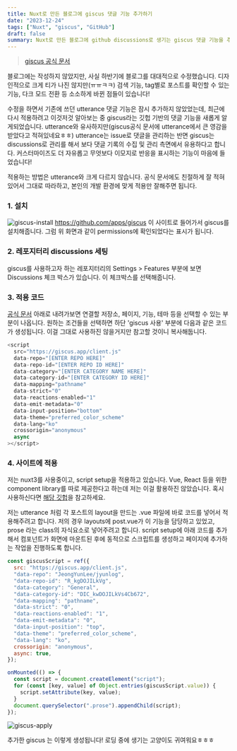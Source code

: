 ```yaml
---
title: Nuxt로 만든 블로그에 giscus 댓글 기능 추가하기
date: "2023-12-24"
tags: ["Nuxt", "giscus", "GitHub"]
draft: false
summary: Nuxt로 만든 블로그에 github discussions로 생기는 giscus 댓글 기능을 추가해봅니다.
---
```


> [giscus 공식 문서](https://giscus.app/ko)

블로그에는 작성하지 않았지만, 사실 하반기에 블로그를 대대적으로 수정했습니다. 디자인적으로 크게 티가 나진 않지만(ㅠㅠㅋㅋ) 검색 기능, tag별로 포스트를 확인할 수 있는 기능, 다크 모드 전환 등 소소하게 바뀐 점들이 있습니다!

수정을 하면서 기존에 쓰던 utterance 댓글 기능은 잠시 추가하지 않았었는데, 최근에 다시 적용하려고 이것저것 알아보는 중 giscus라는 깃헙 기반의 댓글 기능을 새롭게 알게되었습니다. utterance와 유사하지만(giscus공식 문서에 utterance에서 큰 영감을 받았다고 적혀있네요ㅎㅎ) utterance는 issue로 댓글을 관리하는 반면 giscus는 discussions로 관리를 해서 보다 댓글 기록의 수집 및 관리 측면에서 유용하다고 합니다. 커스터마이즈도 더 자유롭고 무엇보다 이모지로 반응을 표시하는 기능이 마음에 들었습니다!

적용하는 방법은 utterance와 크게 다르지 않습니다. 공식 문서에도 친절하게 잘 적혀 있어서 그대로 따라하고, 본인의 개발 환경에 맞게 적용만 잘해주면 됩니다.

### 1. 설치

![giscus-install](/images/blogImg/2023-12-24-1.png)
https://github.com/apps/giscus
이 사이트로 들어가서 giscus를 설치해줍니다. 그럼 위 화면과 같이 permissions에 확인되었다는 표시가 됩니다.

### 2. 레포지터리 discussions 세팅

giscus를 사용하고자 하는 레포지터리의 Settings > Features 부분에 보면 Discussions 체크 박스가 있습니다. 이 체크박스를 선택해줍니다.

### 3. 적용 코드

[공식 문서](https://giscus.app/ko) 아래로 내려가보면 연결할 저장소, 페이지, 기능, 테마 등을 선택할 수 있는 부분이 나옵니다. 원하는 조건들을 선택하면 하단 'giscus 사용' 부분에 다음과 같은 코드가 생성됩니다. 이걸 그대로 사용하진 않을거지만 참고할 것이니 복사해둡니다.

```js
<script
  src="https://giscus.app/client.js"
  data-repo="[ENTER REPO HERE]"
  data-repo-id="[ENTER REPO ID HERE]"
  data-category="[ENTER CATEGORY NAME HERE]"
  data-category-id="[ENTER CATEGORY ID HERE]"
  data-mapping="pathname"
  data-strict="0"
  data-reactions-enabled="1"
  data-emit-metadata="0"
  data-input-position="bottom"
  data-theme="preferred_color_scheme"
  data-lang="ko"
  crossorigin="anonymous"
  async
></script>
```

### 4. 사이트에 적용

저는 nuxt3를 사용중이고, script setup을 적용하고 있습니다. Vue, React 등을 위한 component library를 따로 제공한다고 하는데 저는 이걸 활용하진 않았습니다. 혹시 사용하신다면 [해당 깃헙](https://github.com/giscus/giscus-component)을 참고하세요.

저는 utterance 처럼 각 포스트의 layout을 만드는 .vue 파일에 바로 코드를 넣어서 적용해주려고 합니다. 저의 경우 layouts에 post.vue가 이 기능을 담당하고 있었고, prose 라는 class의 자식요소로 넣어주려고 합니다. script setup에 아래 코드를 추가해서 컴포넌트가 화면에 마운트된 후에 동적으로 스크립트를 생성하고 페이지에 추가하는 작업을 진행하도록 합니다.

```js
const giscusScript = ref({
  src: "https://giscus.app/client.js",
  "data-repo": "JeongYunLee/jyunlog",
  "data-repo-id": "R_kgDOJILkVg",
  "data-category": "General",
  "data-category-id": "DIC_kwDOJILkVs4Cb672",
  "data-mapping": "pathname",
  "data-strict": "0",
  "data-reactions-enabled": "1",
  "data-emit-metadata": "0",
  "data-input-position": "top",
  "data-theme": "preferred_color_scheme",
  "data-lang": "ko",
  crossorigin: "anonymous",
  async: true,
});

onMounted(() => {
  const script = document.createElement("script");
  for (const [key, value] of Object.entries(giscusScript.value)) {
    script.setAttribute(key, value);
  }
  document.querySelector(".prose").appendChild(script);
});
```

![giscus-apply](/images/blogImg/2023-12-24-2.png)

추가한 giscus 는 이렇게 생성됩니다! 로딩 중에 생기는 고양이도 귀여워요ㅎㅎㅎ
